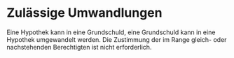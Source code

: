 # Zulässige Umwandlungen

Eine Hypothek kann in eine Grundschuld, eine Grundschuld kann in eine Hypothek umgewandelt werden. Die Zustimmung der im Range gleich- oder nachstehenden Berechtigten ist nicht erforderlich. 

